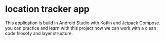# location tracker app
This application is build in Android Studio with Kotlin and Jetpack Compose. you can practice and learn with this project how we can work with a clean code filosofy and layer structure.
